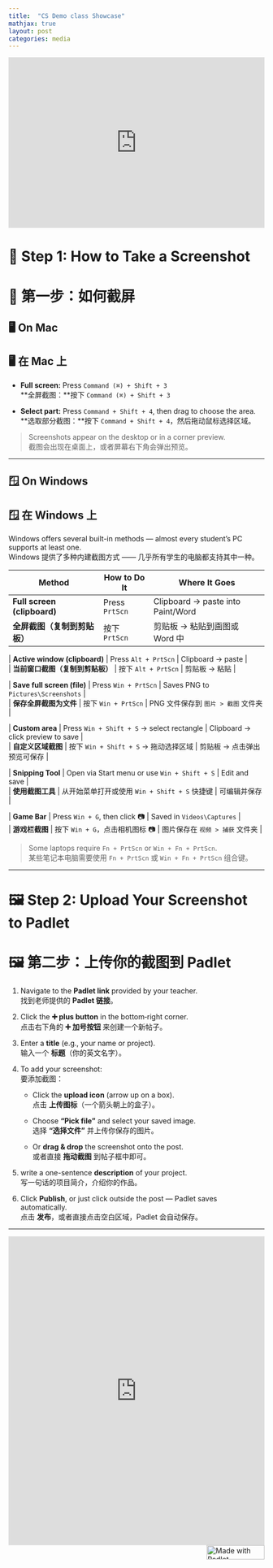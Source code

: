 ```yaml
---
title:  "CS Demo class Showcase"
mathjax: true
layout: post
categories: media
---
```


<div class="padlet-slideshow-embed" style="position:relative;width:100%;padding-top:66.66%;margin-bottom:1em;">
  <iframe src="https://padlet.com/embed/xt9r3kvgb529v795/slideshow?autoplay=0&loop=0&duration=auto"
          frameborder="0"
          allow="clipboard-write"
          style="position:absolute;top:0;left:0;width:100%;height:100%;border:none;">
  </iframe>
</div>


# 📸 Step 1: How to Take a Screenshot  
# 📸 第一步：如何截屏

## 🖥️ On Mac  
## 🖥️ 在 Mac 上

- **Full screen:** Press `Command (⌘) + Shift + 3`  
  **全屏截图：**按下 `Command (⌘) + Shift + 3`  

- **Select part:** Press `Command + Shift + 4`, then drag to choose the area.  
  **选取部分截图：**按下 `Command + Shift + 4`，然后拖动鼠标选择区域。   

> Screenshots appear on the desktop or in a corner preview.  
> 截图会出现在桌面上，或者屏幕右下角会弹出预览。

---

## 🪟 On Windows  
## 🪟 在 Windows 上

Windows offers several built-in methods — almost every student’s PC supports at least one.  
Windows 提供了多种内建截图方式 —— 几乎所有学生的电脑都支持其中一种。

| Method | How to Do It | Where It Goes |  
|--------|--------------|---------------|  
| **Full screen (clipboard)** | Press `PrtScn` | Clipboard → paste into Paint/Word |  
| **全屏截图（复制到剪贴板）** | 按下 `PrtScn` | 剪贴板 → 粘贴到画图或 Word 中 |  

| **Active window (clipboard)** | Press `Alt + PrtScn` | Clipboard → paste |  
| **当前窗口截图（复制到剪贴板）** | 按下 `Alt + PrtScn` | 剪贴板 → 粘贴 |  

| **Save full screen (file)** | Press `Win + PrtScn` | Saves PNG to `Pictures\Screenshots` |  
| **保存全屏截图为文件** | 按下 `Win + PrtScn` | PNG 文件保存到 `图片 > 截图` 文件夹 |  

| **Custom area** | Press `Win + Shift + S` → select rectangle | Clipboard → click preview to save |  
| **自定义区域截图** | 按下 `Win + Shift + S` → 拖动选择区域 | 剪贴板 → 点击弹出预览可保存 |  

| **Snipping Tool** | Open via Start menu or use `Win + Shift + S` | Edit and save |  
| **使用截图工具** | 从开始菜单打开或使用 `Win + Shift + S` 快捷键 | 可编辑并保存 |  

| **Game Bar** | Press `Win + G`, then click 📷 | Saved in `Videos\Captures` |  
| **游戏栏截图** | 按下 `Win + G`，点击相机图标 📷 | 图片保存在 `视频 > 捕获` 文件夹 |

> Some laptops require `Fn + PrtScn` or `Win + Fn + PrtScn`.  
> 某些笔记本电脑需要使用 `Fn + PrtScn` 或 `Win + Fn + PrtScn` 组合键。

---

# 🖼️ Step 2: Upload Your Screenshot to Padlet  
# 🖼️ 第二步：上传你的截图到 Padlet

1. Navigate to the **Padlet link** provided by your teacher.  
   找到老师提供的 **Padlet 链接**。

2. Click the **➕ plus button** in the bottom‑right corner.  
   点击右下角的 **➕ 加号按钮** 来创建一个新帖子。

3. Enter a **title** (e.g., your name or project).  
   输入一个 **标题**（你的英文名字）。

4. To add your screenshot:  
   要添加截图：

   - Click the **upload icon** (arrow up on a box).  
     点击 **上传图标**（一个箭头朝上的盒子）。  

   - Choose **“Pick file”** and select your saved image.  
     选择 **“选择文件”** 并上传你保存的图片。  

   - Or **drag & drop** the screenshot onto the post.  
     或者直接 **拖动截图** 到帖子框中即可。

5. write a one-sentence **description** of your project.  
   写一句话的项目简介，介绍你的作品。

6. Click **Publish**, or just click outside the post — Padlet saves automatically.  
   点击 **发布**，或者直接点击空白区域，Padlet 会自动保存。

---


<div class="padlet-embed" style="box-sizing:border-box;overflow:hidden;position:relative;width:100%;">
  <p style="padding:0;margin:0">
    <iframe src="https://padlet.com/embed/xt9r3kvgb529v795"
            frameborder="0"
            allow="camera;microphone;geolocation"
            style="width:100%;height:608px;display:block;padding:0;margin:0;border:none;">
    </iframe>
  </p>
  <div style="display:flex;align-items:center;justify-content:end;margin:0;height:28px">
    <a href="https://padlet.com?ref=embed"
       style="display:block;flex-grow:0;margin:0;border:none;padding:0;text-decoration:none"
       target="_blank">
      <div style="display:flex;align-items:center;">
        <img src="https://padlet.net/embeds/made_with_padlet_2022.png"
             width="114" height="28"
             style="padding:0;margin:0;background:transparent;border:none;box-shadow:none"
             alt="Made with Padlet">
      </div>
    </a>
  </div>
</div>



